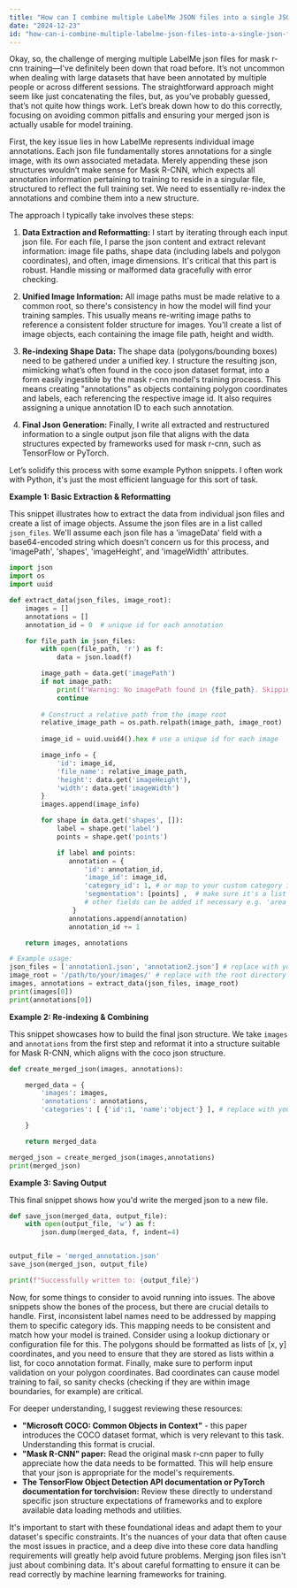 ```yaml
---
title: "How can I combine multiple LabelMe JSON files into a single JSON file for Mask R-CNN?"
date: "2024-12-23"
id: "how-can-i-combine-multiple-labelme-json-files-into-a-single-json-file-for-mask-r-cnn"
---
```


Okay, so, the challenge of merging multiple LabelMe json files for mask r-cnn training—I've definitely been down that road before. It’s not uncommon when dealing with large datasets that have been annotated by multiple people or across different sessions. The straightforward approach might seem like just concatenating the files, but, as you’ve probably guessed, that’s not quite how things work. Let’s break down how to do this correctly, focusing on avoiding common pitfalls and ensuring your merged json is actually usable for model training.

First, the key issue lies in how LabelMe represents individual image annotations. Each json file fundamentally stores annotations for a single image, with its own associated metadata. Merely appending these json structures wouldn’t make sense for Mask R-CNN, which expects all annotation information pertaining to training to reside in a singular file, structured to reflect the full training set. We need to essentially re-index the annotations and combine them into a new structure.

The approach I typically take involves these steps:

1. **Data Extraction and Reformatting:** I start by iterating through each input json file. For each file, I parse the json content and extract relevant information: image file paths, shape data (including labels and polygon coordinates), and often, image dimensions. It's critical that this part is robust. Handle missing or malformed data gracefully with error checking.

2. **Unified Image Information:** All image paths must be made relative to a common root, so there's consistency in how the model will find your training samples. This usually means re-writing image paths to reference a consistent folder structure for images. You’ll create a list of image objects, each containing the image file path, height and width.

3. **Re-indexing Shape Data:** The shape data (polygons/bounding boxes) need to be gathered under a unified key. I structure the resulting json, mimicking what’s often found in the coco json dataset format, into a form easily ingestible by the mask r-cnn model's training process. This means creating "annotations" as objects containing polygon coordinates and labels, each referencing the respective image id. It also requires assigning a unique annotation ID to each such annotation.

4. **Final Json Generation:** Finally, I write all extracted and restructured information to a single output json file that aligns with the data structures expected by frameworks used for mask r-cnn, such as TensorFlow or PyTorch.

Let’s solidify this process with some example Python snippets. I often work with Python, it's just the most efficient language for this sort of task.

**Example 1: Basic Extraction & Reformatting**

This snippet illustrates how to extract the data from individual json files and create a list of image objects. Assume the json files are in a list called `json_files`. We'll assume each json file has a 'imageData' field with a base64-encoded string which doesn’t concern us for this process, and 'imagePath', 'shapes', 'imageHeight', and 'imageWidth' attributes.

```python
import json
import os
import uuid

def extract_data(json_files, image_root):
    images = []
    annotations = []
    annotation_id = 0  # unique id for each annotation

    for file_path in json_files:
        with open(file_path, 'r') as f:
            data = json.load(f)

        image_path = data.get('imagePath')
        if not image_path:
            print(f"Warning: No imagePath found in {file_path}. Skipping.")
            continue
        
        # Construct a relative path from the image root
        relative_image_path = os.path.relpath(image_path, image_root)
        
        image_id = uuid.uuid4().hex # use a unique id for each image

        image_info = {
            'id': image_id,
            'file_name': relative_image_path,
            'height': data.get('imageHeight'),
            'width': data.get('imageWidth')
        }
        images.append(image_info)

        for shape in data.get('shapes', []):
            label = shape.get('label')
            points = shape.get('points')

            if label and points:
               annotation = {
                   'id': annotation_id,
                   'image_id': image_id,
                   'category_id': 1, # or map to your custom category ids
                   'segmentation': [points] ,  # make sure it's a list of lists
                   # other fields can be added if necessary e.g. 'area'
                }
               annotations.append(annotation)
               annotation_id += 1

    return images, annotations

# Example usage:
json_files = ['annotation1.json', 'annotation2.json'] # replace with your file names
image_root = '/path/to/your/images/' # replace with the root directory
images, annotations = extract_data(json_files, image_root)
print(images[0])
print(annotations[0])
```

**Example 2: Re-indexing & Combining**

This snippet showcases how to build the final json structure. We take `images` and `annotations` from the first step and reformat it into a structure suitable for Mask R-CNN, which aligns with the coco json structure.

```python
def create_merged_json(images, annotations):

    merged_data = {
        'images': images,
        'annotations': annotations,
        'categories': [ {'id':1, 'name':'object'} ], # replace with your categories

    }

    return merged_data

merged_json = create_merged_json(images,annotations)
print(merged_json)
```

**Example 3: Saving Output**

This final snippet shows how you'd write the merged json to a new file.

```python
def save_json(merged_data, output_file):
    with open(output_file, 'w') as f:
        json.dump(merged_data, f, indent=4)


output_file = 'merged_annotation.json'
save_json(merged_json, output_file)

print(f"Successfully written to: {output_file}")
```

Now, for some things to consider to avoid running into issues. The above snippets show the bones of the process, but there are crucial details to handle. First, inconsistent label names need to be addressed by mapping them to specific category ids. This mapping needs to be consistent and match how your model is trained. Consider using a lookup dictionary or configuration file for this. The polygons should be formatted as lists of [x, y] coordinates, and you need to ensure that they are stored as lists within a list, for coco annotation format. Finally, make sure to perform input validation on your polygon coordinates. Bad coordinates can cause model training to fail, so sanity checks (checking if they are within image boundaries, for example) are critical.

For deeper understanding, I suggest reviewing these resources:

*   **"Microsoft COCO: Common Objects in Context"** - this paper introduces the COCO dataset format, which is very relevant to this task. Understanding this format is crucial.
*   **"Mask R-CNN" paper:** Read the original mask r-cnn paper to fully appreciate how the data needs to be formatted. This will help ensure that your json is appropriate for the model's requirements.
*   **The TensorFlow Object Detection API documentation or PyTorch documentation for torchvision:** Review these directly to understand specific json structure expectations of frameworks and to explore available data loading methods and utilities.

It's important to start with these foundational ideas and adapt them to your dataset's specific constraints. It's the nuances of your data that often cause the most issues in practice, and a deep dive into these core data handling requirements will greatly help avoid future problems. Merging json files isn't just about combining data. It's about careful formatting to ensure it can be read correctly by machine learning frameworks for training.
